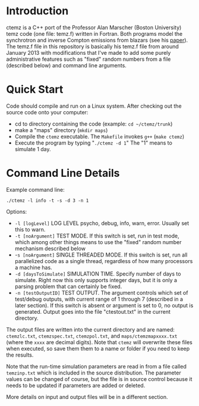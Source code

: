 # Introduction #

ctemz is a C++ port of the Professor Alan Marscher (Boston University) temz code (one file: temz.f) written in Fortran. Both programs model the synchrotron and inverse Compton emissions from blazars (see his [paper](http://arxiv.org/abs/1311.7665)). The temz.f file in this repository is basically his temz.f file from around January 2013 with modifications that I've made to add some purely administrative features such as "fixed" random numbers from a file (described below) and command line arguments.

# Quick Start #

Code should compile and run on a Linux system. After checking out the source code onto your computer:

  * cd to directory containing the code (example: `cd ~/ctemz/trunk`)
  * make a "maps" directory (`mkdir maps`)
  * Compile the `ctemz` executable. The `Makefile` invokes `g++`  (`make ctemz`)
  * Execute the program by typing "`./ctemz -d 1`"  The "1" means to simulate 1 day.

# Command Line Details #

Example command line:

`./ctemz -l info -t -s -d 3 -n 1`

Options:
  * `-l [logLevel]` LOG LEVEL psycho, debug, info, warn, error. Usually set this to warn.
  * `-t [noArgument]` TEST MODE. If this switch is set, run in test mode, which among other things means to use the "fixed" random number mechanism described below
  * -`s [noArgument]` SINGLE THREADED MODE. If this switch is set, run all parallelized code as a single thread, regardless of how many processors a machine has.
  * `-d [daysToSimulate]` SIMULATION TIME. Specify number of days to simulate. Right now this only supports integer days, but it is only a parsing problem that can certainly be fixed.
  * `-n [testOutputID]` TEST OUTPUT. The argument controls which set of test/debug outputs, with current range of 1 through 7 (described in a later section). If this switch is absent or argument is set to 0, no output is generated. Output goes into the file "ctestout.txt" in the current directory.

The output files are written into the current directory and are named: `ctemzlc.txt`, `ctemzspec.txt`, `ctemzpol.txt`, and `maps/ctemzmapxxxx.txt` (where the `xxxx` are decimal digits). Note that `ctemz` will overwrite these files when executed, so save them them to a name or folder if you need to keep the results.

Note that the run-time simulation parameters are read in from a file called `temzinp.txt` which is included in the source distribution. The parameter values can be changed of course, but the file is in source control because it needs to be updated if parameters are added or deleted.

More details on input and output files will be in a different section.